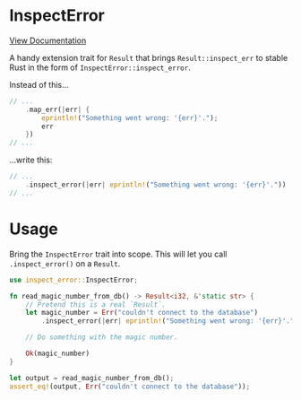# InspectError

[View Documentation](https://inspect-error.pages.dev/)

A handy extension trait for `Result` that brings `Result::inspect_err` to stable Rust in the form of `InspectError::inspect_error`.

Instead of this...

```rs
// ...
    .map_err(|err| {
        eprintln!("Something went wrong: '{err}'.");
        err
    })
// ...
```

...write this:

```rs
// ...
    .inspect_error(|err| eprintln!("Something went wrong: '{err}'."))
// ...
```

# Usage

Bring the `InspectError` trait into scope. This will let you call `.inspect_error()` on a `Result`.


```rs
use inspect_error::InspectError;

fn read_magic_number_from_db() -> Result<i32, &'static str> {
    // Pretend this is a real `Result`.
    let magic_number = Err("couldn't connect to the database")
        .inspect_error(|err| eprintln!("Something went wrong: '{err}'."))?;

    // Do something with the magic number.

    Ok(magic_number)
}

let output = read_magic_number_from_db();
assert_eq!(output, Err("couldn't connect to the database"));
```
